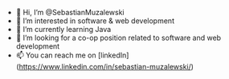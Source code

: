- 👋 Hi, I’m @SebastianMuzalewski
- 👀 I’m interested in software & web development
- 🌱 I’m currently learning Java
- 💞️ I’m looking for a co-op position related to software and web development
- 📫 You can reach me on [linkedIn] (https://www.linkedin.com/in/sebastian-muzalewski/) 

<!---
SebastianMuzalewski/SebastianMuzalewski is a ✨ special ✨ repository because its `README.md` (this file) appears on your GitHub profile.
You can click the Preview link to take a look at your changes.
--->
